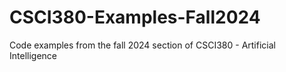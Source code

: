 # CSCI380-Examples-Fall2024
Code examples from the fall 2024 section of CSCI380 - Artificial Intelligence
